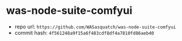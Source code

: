 # was-node-suite-comfyui
- repo url: `https://github.com/WASasquatch/was-node-suite-comfyui`
- commit hash: `4f561248a9f15a6f483cdf8df4a7810fd86aeb40`